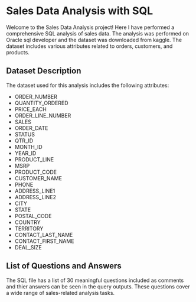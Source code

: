# Sales Data Analysis with SQL

Welcome to the Sales Data Analysis project! Here I have performed a comprehensive SQL analysis of sales data. The analysis was performed on Oracle sql developer and the dataset was downloaded from kaggle. The dataset includes various attributes related to orders, customers, and products.

## Dataset Description
The dataset used for this analysis includes the following attributes:

- ORDER_NUMBER
- QUANTITY_ORDERED
- PRICE_EACH
- ORDER_LINE_NUMBER
- SALES
- ORDER_DATE
- STATUS
- QTR_ID
- MONTH_ID
- YEAR_ID
- PRODUCT_LINE
- MSRP
- PRODUCT_CODE
- CUSTOMER_NAME
- PHONE
- ADDRESS_LINE1
- ADDRESS_LINE2
- CITY
- STATE
- POSTAL_CODE
- COUNTRY
- TERRITORY
- CONTACT_LAST_NAME
- CONTACT_FIRST_NAME
- DEAL_SIZE

## List of Questions and Answers

The SQL file has a list of 30 meaningful questions included as comments and thier answers can be seen in the query outputs. These questions cover a wide range of sales-related analysis tasks.




















